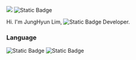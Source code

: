 <a href="https://www.notion.so/hanyo3477/19a592cf98914344afc6651d2e71c52e?v=d62ada74d9d9429fa9fc56e9d51a91b6" target="_blank"><img src="https://img.shields.io/badge/Notion-000000?style=flat-square&logo=notion&logoColor=white"/></a> <img alt="Static Badge" src="https://img.shields.io/badge/hanyo3477@gmail.com-EA4335?style=flat-square&logo=gmail&logoColor=white"/>

Hi.
I'm JungHyun Lim, <img alt="Static Badge" src="https://img.shields.io/badge/iOS-000000?style=flat-square"/> Developer.

### Language
<img alt="Static Badge" src="https://img.shields.io/badge/Swift-F05138?style=flat-square&logo=swift&logoColor=white"/> <img alt="Static Badge" src="https://img.shields.io/badge/C++-00599C?style=flat-square&logo=cplusplus&logoColor=white"/>
